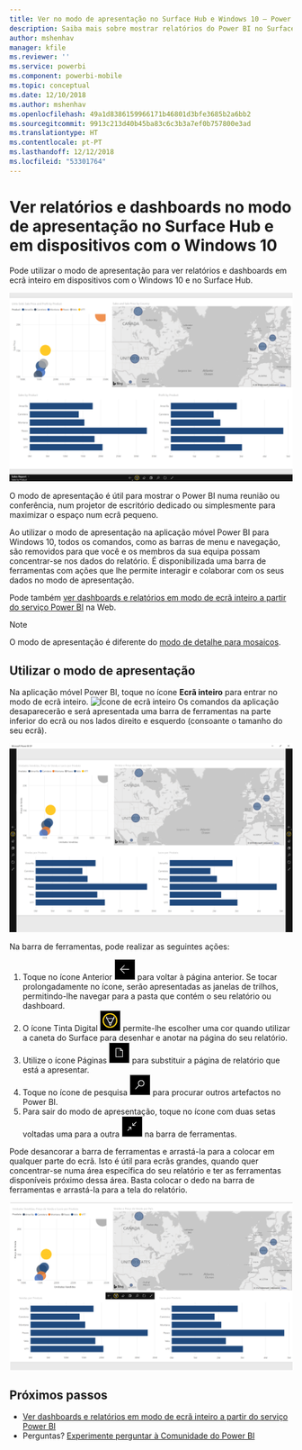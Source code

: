 ```yaml
---
title: Ver no modo de apresentação no Surface Hub e Windows 10 – Power BI
description: Saiba mais sobre mostrar relatórios do Power BI no Surface Hub e mostrar dashboards, relatórios e mosaicos do Power BI em ecrã inteiro, em dispositivos Windows 10.
author: mshenhav
manager: kfile
ms.reviewer: ''
ms.service: powerbi
ms.component: powerbi-mobile
ms.topic: conceptual
ms.date: 12/10/2018
ms.author: mshenhav
ms.openlocfilehash: 49a1d8386159966171b46801d3bfe3685b2a6bb2
ms.sourcegitcommit: 9913c213d40b45ba83c6c3b3a7ef0b757800e3ad
ms.translationtype: HT
ms.contentlocale: pt-PT
ms.lasthandoff: 12/12/2018
ms.locfileid: "53301764"
---
```

# <a name="view-reports-and-dashboards-in-presentation-mode-on-surface-hub-and-windows-10-devices"></a>Ver relatórios e dashboards no modo de apresentação no Surface Hub e em dispositivos com o Windows 10
Pode utilizar o modo de apresentação para ver relatórios e dashboards em ecrã inteiro em dispositivos com o Windows 10 e no Surface Hub. 

![Relatório em modo de ecrã inteiro](./media/mobile-windows-10-app-presentation-mode/power-bi-presentation-mode.png)

O modo de apresentação é útil para mostrar o Power BI numa reunião ou conferência, num projetor de escritório dedicado ou simplesmente para maximizar o espaço num ecrã pequeno. 

Ao utilizar o modo de apresentação na aplicação móvel Power BI para Windows 10, todos os comandos, como as barras de menu e navegação, são removidos para que você e os membros da sua equipa possam concentrar-se nos dados do relatório. É disponibilizada uma barra de ferramentas com ações que lhe permite interagir e colaborar com os seus dados no modo de apresentação.

Pode também [ver dashboards e relatórios em modo de ecrã inteiro a partir do serviço Power BI](../end-user-focus.md) na Web.

> [!NOTE]
> O modo de apresentação é diferente do [modo de detalhe para mosaicos](mobile-tiles-in-the-mobile-apps.md).
> 
> 

## <a name="use-presentation-mode"></a>Utilizar o modo de apresentação
Na aplicação móvel Power BI, toque no ícone **Ecrã inteiro** para entrar no modo de ecrã inteiro.
![Ícone de ecrã inteiro](././media/mobile-windows-10-app-presentation-mode/power-bi-full-screen-icon.png) Os comandos da aplicação desaparecerão e será apresentada uma barra de ferramentas na parte inferior do ecrã ou nos lados direito e esquerdo (consoante o tamanho do seu ecrã).

![Relatório em modo de ecrã inteiro com barras de ferramentas laterais](./media/mobile-windows-10-app-presentation-mode/power-bi-presentation-mode2.png)

Na barra de ferramentas, pode realizar as seguintes ações:

1. Toque no ícone Anterior ![Ícone Anterior](./media/mobile-windows-10-app-presentation-mode/power-bi-windows-10-presentation-back-icon.png) para voltar à página anterior. Se tocar prolongadamente no ícone, serão apresentadas as janelas de trilhos, permitindo-lhe navegar para a pasta que contém o seu relatório ou dashboard.
2. O ícone Tinta Digital ![ícone Tinta Digital](./media/mobile-windows-10-app-presentation-mode/power-bi-windows-10-presentation-ink-icon.png) permite-lhe escolher uma cor quando utilizar a caneta do Surface para desenhar e anotar na página do seu relatório. 
3. Utilize o ícone Páginas ![ícone de paginação](./media/mobile-windows-10-app-presentation-mode/power-bi-windows-10-presentation-pages-icon.png) para substituir a página de relatório que está a apresentar.
4. Toque no ícone de pesquisa ![Ícone de pesquisa](./media/mobile-windows-10-app-presentation-mode/power-bi-windows-10-presentation-search-icon.png) para procurar outros artefactos no Power BI.
5. Para sair do modo de apresentação, toque no ícone com duas setas voltadas uma para a outra ![Sair do modo de ecrã inteiro](./media/mobile-windows-10-app-presentation-mode/power-bi-windows-10-exit-full-screen-icon.png) na barra de ferramentas.

Pode desancorar a barra de ferramentas e arrastá-la para a colocar em qualquer parte do ecrã. Isto é útil para ecrãs grandes, quando quer concentrar-se numa área específica do seu relatório e ter as ferramentas disponíveis próximo dessa área. Basta colocar o dedo na barra de ferramentas e arrastá-la para a tela do relatório.

![Relatório no modo de apresentação e a barra de ferramentas desancorada](./media/mobile-windows-10-app-presentation-mode/power-bi-windows-10-presentation-drag-toolbar.png)


## <a name="next-steps"></a>Próximos passos
* [Ver dashboards e relatórios em modo de ecrã inteiro a partir do serviço Power BI](../end-user-focus.md)
* Perguntas? [Experimente perguntar à Comunidade do Power BI](http://community.powerbi.com/)

